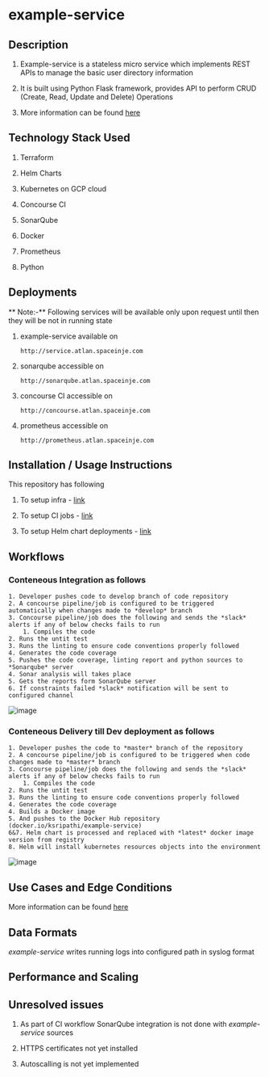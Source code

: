 # example-service
## Description

   1. Example-service is a stateless micro service which implements REST APIs to manage the basic user directory information

   2. It is built using Python Flask framework, provides API to perform CRUD (Create, Read, Update and Delete) Operations

   3. More information can be found [here](https://bitbucket.org/sripathi2610/example-service/src/master/)

## Technology Stack Used

   1. Terraform

   2. Helm Charts

   3. Kubernetes on GCP cloud

   4. Concourse CI

   5. SonarQube

   6. Docker

   7. Prometheus

   8. Python

## Deployments

   ** Note:-** Following services will be available only upon request until then they will be not in running state
   
   1. example-service available on

      ```
      http://service.atlan.spaceinje.com
      ```

   2. sonarqube accessible on

      ```
      http://sonarqube.atlan.spaceinje.com
      ```

   3. concourse CI accessible on

      ```
      http://concourse.atlan.spaceinje.com
      ```

   3. prometheus accessible on

      ```
      http://prometheus.atlan.spaceinje.com
      ```

## Installation / Usage Instructions

   This repository has following

   1. To setup infra - [link](https://bitbucket.org/sripathi2610/example-service/src/master/infra/)

   2. To setup CI jobs - [link](https://bitbucket.org/sripathi2610/example-service/src/master/ci/)

   3. To setup Helm chart deployments - [link](https://bitbucket.org/sripathi2610/example-service/src/master/helm-chart/)

## Workflows
### Conteneous Integration as follows

    1. Developer pushes code to develop branch of code repository
    2. A concourse pipeline/job is configured to be triggered automatically when changes made to *develop* branch
    3. Concourse pipeline/job does the following and sends the *slack* alerts if any of below checks fails to run
        1. Compiles the code
	2. Runs the untit test
	3. Runs the linting to ensure code conventions properly followed
	4. Generates the code coverage
	5. Pushes the code coverage, linting report and python sources to *Sonarqube* server
    4. Sonar analysis will takes place
    5. Gets the reports form SonarQube server
    6. If constraints failed *slack* notification will be sent to configured channel
   ![image](https://drive.google.com/uc?export=view&id=1uoyWKxPZJ123vnuwLOUYgibZyv64yMTB)

### Conteneous Delivery till Dev deployment as follows

    1. Developer pushes the code to *master* branch of the repository
    2. A concourse pipeline/job is configured to be triggered when code changes made to *master* branch
    3. Concourse pipeline/job does the following and sends the *slack* alerts if any of below checks fails to run
        1. Compiles the code
	2. Runs the untit test
	3. Runs the linting to ensure code conventions properly followed
	4. Generates the code coverage
    4. Builds a Docker image
    5. And pushes to the Docker Hub repository (docker.io/ksripathi/example-service)
    6&7. Helm chart is processed and replaced with *latest* docker image version from registry
    8. Helm will install kubernetes resources objects into the environment
   ![image](https://drive.google.com/uc?export=view&id=1G3nnOxAMSXKkptQ2N8HE1SPwrd74x2vh)

## Use Cases and Edge Conditions
   More information can be found [here](https://bitbucket.org/sripathi2610/example-service/src/master/)

## Data Formats

   *example-service* writes running logs into configured path in syslog format

## Performance and Scaling

## Unresolved issues

   1. As part of CI workflow SonarQube integration is not done with *example-service* sources

   2. HTTPS certificates not yet installed

   3. Autoscalling is not yet implemented